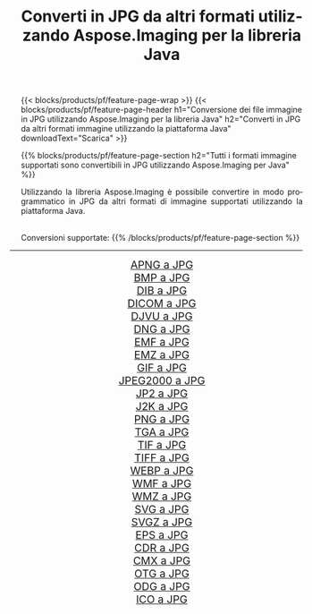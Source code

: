 ﻿---
title: Converti in JPG da altri formati utilizzando Aspose.Imaging per la libreria Java 
weight: 3920
url: /it/java/conversion/to/jpg 
lang: it
langdirlevel: 2
locales: zh-hans,ja,it,ru,de,es,fr,nl,id,lt,pl,pt,vi,tr,ko,zh-hant,ar,hi,th,sv,cs,uk,he
description: Usando Aspose.Imaging puoi convertire in JPG da altri formati usando Java
---

{{< blocks/products/pf/feature-page-wrap >}}
{{< blocks/products/pf/feature-page-header h1="Conversione dei file immagine in JPG utilizzando Aspose.Imaging per la libreria Java" h2="Converti in JPG da altri formati immagine utilizzando la piattaforma Java" downloadText="Scarica" >}}


{{% blocks/products/pf/feature-page-section  h2="Tutti i formati immagine supportati sono convertibili in JPG utilizzando Aspose.Imaging per Java" %}}
<p align=justify>Utilizzando la libreria Aspose.Imaging è possibile convertire in modo programmatico in JPG da altri formati di immagine supportati utilizzando la piattaforma Java.</p>
<br/>
Conversioni supportate:
{{% /blocks/products/pf/feature-page-section %}}
<div class="container-fluid productfamilypage bg-gray">
    <div class="convertypes bg-gray agp-content section">
        <div class="container">
		<hr style="margin-left:-20px;"/>
		<div class="row other-converters" style="gap: 10px;font-size: 19px;text-align:center;">
		    <div class='col-md-2 other-converter remove-lp remove-rp'><a href="/imaging/it/java/conversion/apng-to-jpg" style="padding:15px;">APNG a JPG</a></div>
<div class='col-md-2 other-converter remove-lp remove-rp'><a href="/imaging/it/java/conversion/bmp-to-jpg" style="padding:15px;">BMP a JPG</a></div>
<div class='col-md-2 other-converter remove-lp remove-rp'><a href="/imaging/it/java/conversion/dib-to-jpg" style="padding:15px;">DIB a JPG</a></div>
<div class='col-md-2 other-converter remove-lp remove-rp'><a href="/imaging/it/java/conversion/dicom-to-jpg" style="padding:15px;">DICOM a JPG</a></div>
<div class='col-md-2 other-converter remove-lp remove-rp'><a href="/imaging/it/java/conversion/djvu-to-jpg" style="padding:15px;">DJVU a JPG</a></div>
<div class='col-md-2 other-converter remove-lp remove-rp'><a href="/imaging/it/java/conversion/dng-to-jpg" style="padding:15px;">DNG a JPG</a></div>
<div class='col-md-2 other-converter remove-lp remove-rp'><a href="/imaging/it/java/conversion/emf-to-jpg" style="padding:15px;">EMF a JPG</a></div>
<div class='col-md-2 other-converter remove-lp remove-rp'><a href="/imaging/it/java/conversion/emz-to-jpg" style="padding:15px;">EMZ a JPG</a></div>
<div class='col-md-2 other-converter remove-lp remove-rp'><a href="/imaging/it/java/conversion/gif-to-jpg" style="padding:15px;">GIF a JPG</a></div>
<div class='col-md-2 other-converter remove-lp remove-rp'><a href="/imaging/it/java/conversion/jpeg2000-to-jpg" style="padding:15px;">JPEG2000 a JPG</a></div>
<div class='col-md-2 other-converter remove-lp remove-rp'><a href="/imaging/it/java/conversion/jp2-to-jpg" style="padding:15px;">JP2 a JPG</a></div>
<div class='col-md-2 other-converter remove-lp remove-rp'><a href="/imaging/it/java/conversion/j2k-to-jpg" style="padding:15px;">J2K a JPG</a></div>
<div class='col-md-2 other-converter remove-lp remove-rp'><a href="/imaging/it/java/conversion/png-to-jpg" style="padding:15px;">PNG a JPG</a></div>
<div class='col-md-2 other-converter remove-lp remove-rp'><a href="/imaging/it/java/conversion/tga-to-jpg" style="padding:15px;">TGA a JPG</a></div>
<div class='col-md-2 other-converter remove-lp remove-rp'><a href="/imaging/it/java/conversion/tif-to-jpg" style="padding:15px;">TIF a JPG</a></div>
<div class='col-md-2 other-converter remove-lp remove-rp'><a href="/imaging/it/java/conversion/tiff-to-jpg" style="padding:15px;">TIFF a JPG</a></div>
<div class='col-md-2 other-converter remove-lp remove-rp'><a href="/imaging/it/java/conversion/webp-to-jpg" style="padding:15px;">WEBP a JPG</a></div>
<div class='col-md-2 other-converter remove-lp remove-rp'><a href="/imaging/it/java/conversion/wmf-to-jpg" style="padding:15px;">WMF a JPG</a></div>
<div class='col-md-2 other-converter remove-lp remove-rp'><a href="/imaging/it/java/conversion/wmz-to-jpg" style="padding:15px;">WMZ a JPG</a></div>
<div class='col-md-2 other-converter remove-lp remove-rp'><a href="/imaging/it/java/conversion/svg-to-jpg" style="padding:15px;">SVG a JPG</a></div>
<div class='col-md-2 other-converter remove-lp remove-rp'><a href="/imaging/it/java/conversion/svgz-to-jpg" style="padding:15px;">SVGZ a JPG</a></div>
<div class='col-md-2 other-converter remove-lp remove-rp'><a href="/imaging/it/java/conversion/eps-to-jpg" style="padding:15px;">EPS a JPG</a></div>
<div class='col-md-2 other-converter remove-lp remove-rp'><a href="/imaging/it/java/conversion/cdr-to-jpg" style="padding:15px;">CDR a JPG</a></div>
<div class='col-md-2 other-converter remove-lp remove-rp'><a href="/imaging/it/java/conversion/cmx-to-jpg" style="padding:15px;">CMX a JPG</a></div>
<div class='col-md-2 other-converter remove-lp remove-rp'><a href="/imaging/it/java/conversion/otg-to-jpg" style="padding:15px;">OTG a JPG</a></div>
<div class='col-md-2 other-converter remove-lp remove-rp'><a href="/imaging/it/java/conversion/odg-to-jpg" style="padding:15px;">ODG a JPG</a></div>
<div class='col-md-2 other-converter remove-lp remove-rp'><a href="/imaging/it/java/conversion/ico-to-jpg" style="padding:15px;">ICO a JPG</a></div>
                </div>
        </div>
    </div>
</div>
<br/>

